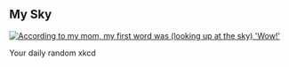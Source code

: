 ## My Sky
[![According to my mom, my first word was (looking up at the sky) 'Wow!'](https://imgs.xkcd.com/comics/my_sky.png)](https://xkcd.com/1117/ "According to my mom, my first word was (looking up at the sky) 'Wow!'")

Your daily random xkcd
